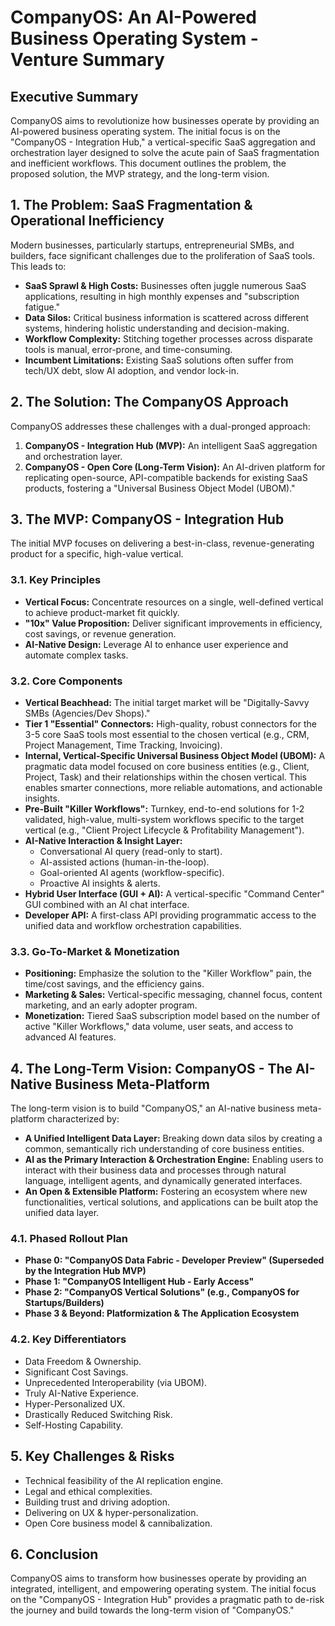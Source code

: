 # CompanyOS: An AI-Powered Business Operating System - Venture Summary

## Executive Summary

CompanyOS aims to revolutionize how businesses operate by providing an AI-powered business operating system. The initial focus is on the "CompanyOS - Integration Hub," a vertical-specific SaaS aggregation and orchestration layer designed to solve the acute pain of SaaS fragmentation and inefficient workflows. This document outlines the problem, the proposed solution, the MVP strategy, and the long-term vision.

## 1. The Problem: SaaS Fragmentation & Operational Inefficiency

Modern businesses, particularly startups, entrepreneurial SMBs, and builders, face significant challenges due to the proliferation of SaaS tools. This leads to:

*   **SaaS Sprawl & High Costs:** Businesses often juggle numerous SaaS applications, resulting in high monthly expenses and "subscription fatigue."
*   **Data Silos:** Critical business information is scattered across different systems, hindering holistic understanding and decision-making.
*   **Workflow Complexity:** Stitching together processes across disparate tools is manual, error-prone, and time-consuming.
*   **Incumbent Limitations:** Existing SaaS solutions often suffer from tech/UX debt, slow AI adoption, and vendor lock-in.

## 2. The Solution: The CompanyOS Approach

CompanyOS addresses these challenges with a dual-pronged approach:

1.  **CompanyOS - Integration Hub (MVP):** An intelligent SaaS aggregation and orchestration layer.
2.  **CompanyOS - Open Core (Long-Term Vision):** An AI-driven platform for replicating open-source, API-compatible backends for existing SaaS products, fostering a "Universal Business Object Model (UBOM)."

## 3. The MVP: CompanyOS - Integration Hub

The initial MVP focuses on delivering a best-in-class, revenue-generating product for a specific, high-value vertical.

### 3.1. Key Principles

*   **Vertical Focus:** Concentrate resources on a single, well-defined vertical to achieve product-market fit quickly.
*   **"10x" Value Proposition:** Deliver significant improvements in efficiency, cost savings, or revenue generation.
*   **AI-Native Design:** Leverage AI to enhance user experience and automate complex tasks.

### 3.2. Core Components

*   **Vertical Beachhead:** The initial target market will be "Digitally-Savvy SMBs (Agencies/Dev Shops)."
*   **Tier 1 "Essential" Connectors:** High-quality, robust connectors for the 3-5 core SaaS tools most essential to the chosen vertical (e.g., CRM, Project Management, Time Tracking, Invoicing).
*   **Internal, Vertical-Specific Universal Business Object Model (UBOM):** A pragmatic data model focused on core business entities (e.g., Client, Project, Task) and their relationships within the chosen vertical. This enables smarter connections, more reliable automations, and actionable insights.
*   **Pre-Built "Killer Workflows":** Turnkey, end-to-end solutions for 1-2 validated, high-value, multi-system workflows specific to the target vertical (e.g., "Client Project Lifecycle & Profitability Management").
*   **AI-Native Interaction & Insight Layer:**
    *   Conversational AI query (read-only to start).
    *   AI-assisted actions (human-in-the-loop).
    *   Goal-oriented AI agents (workflow-specific).
    *   Proactive AI insights & alerts.
*   **Hybrid User Interface (GUI + AI):** A vertical-specific "Command Center" GUI combined with an AI chat interface.
*   **Developer API:** A first-class API providing programmatic access to the unified data and workflow orchestration capabilities.

### 3.3. Go-To-Market & Monetization

*   **Positioning:** Emphasize the solution to the "Killer Workflow" pain, the time/cost savings, and the efficiency gains.
*   **Marketing & Sales:** Vertical-specific messaging, channel focus, content marketing, and an early adopter program.
*   **Monetization:** Tiered SaaS subscription model based on the number of active "Killer Workflows," data volume, user seats, and access to advanced AI features.

## 4. The Long-Term Vision: CompanyOS - The AI-Native Business Meta-Platform

The long-term vision is to build "CompanyOS," an AI-native business meta-platform characterized by:

*   **A Unified Intelligent Data Layer:** Breaking down data silos by creating a common, semantically rich understanding of core business entities.
*   **AI as the Primary Interaction & Orchestration Engine:** Enabling users to interact with their business data and processes through natural language, intelligent agents, and dynamically generated interfaces.
*   **An Open & Extensible Platform:** Fostering an ecosystem where new functionalities, vertical solutions, and applications can be built atop the unified data layer.

### 4.1. Phased Rollout Plan

*   **Phase 0: "CompanyOS Data Fabric - Developer Preview" (Superseded by the Integration Hub MVP)**
*   **Phase 1: "CompanyOS Intelligent Hub - Early Access"**
*   **Phase 2: "CompanyOS Vertical Solutions" (e.g., CompanyOS for Startups/Builders)**
*   **Phase 3 & Beyond: Platformization & The Application Ecosystem**

### 4.2. Key Differentiators

*   Data Freedom & Ownership.
*   Significant Cost Savings.
*   Unprecedented Interoperability (via UBOM).
*   Truly AI-Native Experience.
*   Hyper-Personalized UX.
*   Drastically Reduced Switching Risk.
*   Self-Hosting Capability.

## 5. Key Challenges & Risks

*   Technical feasibility of the AI replication engine.
*   Legal and ethical complexities.
*   Building trust and driving adoption.
*   Delivering on UX & hyper-personalization.
*   Open Core business model & cannibalization.

## 6. Conclusion

CompanyOS aims to transform how businesses operate by providing an integrated, intelligent, and empowering operating system. The initial focus on the "CompanyOS - Integration Hub" provides a pragmatic path to de-risk the journey and build towards the long-term vision of "CompanyOS."
